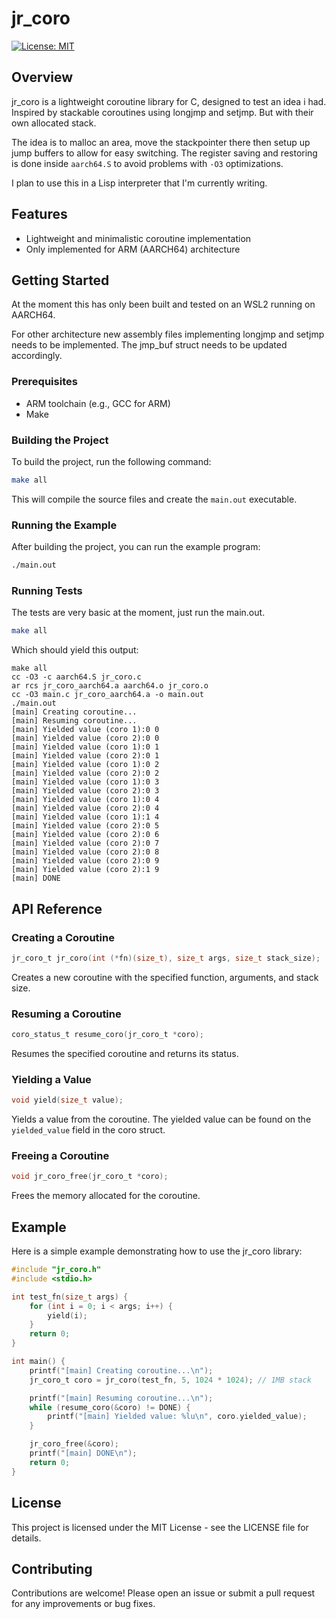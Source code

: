 # jr_coro

[![License: MIT](https://img.shields.io/badge/License-MIT-yellow.svg)](LICENSE)

## Overview

jr_coro is a lightweight coroutine library for C, designed to test an idea i had. Inspired by stackable coroutines using longjmp and setjmp. But with their own allocated stack.

The idea is to malloc an area, move the stackpointer there then setup up jump buffers to allow for easy switching. The register saving and restoring is done inside `aarch64.S` to avoid problems with `-O3` optimizations.

I plan to use this in a Lisp interpreter that I'm currently writing.

## Features

- Lightweight and minimalistic coroutine implementation
- Only implemented for ARM (AARCH64) architecture

## Getting Started

At the moment this has only been built and tested on an WSL2 running on AARCH64.

For other architecture new assembly files implementing longjmp and setjmp needs to be implemented. The jmp_buf struct needs to be updated accordingly.

### Prerequisites

- ARM toolchain (e.g., GCC for ARM)
- Make

### Building the Project

To build the project, run the following command:

```sh
make all
```

This will compile the source files and create the `main.out` executable.

### Running the Example

After building the project, you can run the example program:

```sh
./main.out
```

### Running Tests

The tests are very basic at the moment, just run the main.out.

```sh
make all
```

Which should yield this output:

```
make all
cc -O3 -c aarch64.S jr_coro.c
ar rcs jr_coro_aarch64.a aarch64.o jr_coro.o
cc -O3 main.c jr_coro_aarch64.a -o main.out
./main.out
[main] Creating coroutine...
[main] Resuming coroutine...
[main] Yielded value (coro 1):0 0
[main] Yielded value (coro 2):0 0
[main] Yielded value (coro 1):0 1
[main] Yielded value (coro 2):0 1
[main] Yielded value (coro 1):0 2
[main] Yielded value (coro 2):0 2
[main] Yielded value (coro 1):0 3
[main] Yielded value (coro 2):0 3
[main] Yielded value (coro 1):0 4
[main] Yielded value (coro 2):0 4
[main] Yielded value (coro 1):1 4
[main] Yielded value (coro 2):0 5
[main] Yielded value (coro 2):0 6
[main] Yielded value (coro 2):0 7
[main] Yielded value (coro 2):0 8
[main] Yielded value (coro 2):0 9
[main] Yielded value (coro 2):1 9
[main] DONE
```

## API Reference

### Creating a Coroutine

```c
jr_coro_t jr_coro(int (*fn)(size_t), size_t args, size_t stack_size);
```

Creates a new coroutine with the specified function, arguments, and stack size.

### Resuming a Coroutine

```c
coro_status_t resume_coro(jr_coro_t *coro);
```

Resumes the specified coroutine and returns its status.

### Yielding a Value

```c
void yield(size_t value);
```

Yields a value from the coroutine.
The yielded value can be found on the `yielded_value` field in the coro struct.

### Freeing a Coroutine

```c
void jr_coro_free(jr_coro_t *coro);
```

Frees the memory allocated for the coroutine.

## Example

Here is a simple example demonstrating how to use the jr_coro library:

```c
#include "jr_coro.h"
#include <stdio.h>

int test_fn(size_t args) {
    for (int i = 0; i < args; i++) {
        yield(i);
    }
    return 0;
}

int main() {
    printf("[main] Creating coroutine...\n");
    jr_coro_t coro = jr_coro(test_fn, 5, 1024 * 1024); // 1MB stack

    printf("[main] Resuming coroutine...\n");
    while (resume_coro(&coro) != DONE) {
        printf("[main] Yielded value: %lu\n", coro.yielded_value);
    }

    jr_coro_free(&coro);
    printf("[main] DONE\n");
    return 0;
}
```

## License

This project is licensed under the MIT License - see the LICENSE
 file for details.

## Contributing

Contributions are welcome! Please open an issue or submit a pull request for any improvements or bug fixes.
